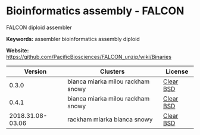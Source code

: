 # Bioinformatics assembly - FALCON

FALCON diploid assembler

**Keywords:** assembler bioinformatics assembly diploid

**Website:** <https://github.com/PacificBiosciences/FALCON_unzip/wiki/Binaries>

| Version | Clusters | License |
| ------- | -------- | ------- |
| 0.3.0 | bianca miarka milou rackham snowy | [Clear BSD](https://raw.githubusercontent.com/PacificBiosciences/FALCON_unzip/master/LICENSE.txt) |
| 0.4.1 | bianca miarka milou rackham snowy | [Clear BSD](https://raw.githubusercontent.com/PacificBiosciences/FALCON_unzip/master/LICENSE.txt) |
| 2018.31.08-03.06 | rackham miarka bianca snowy | [Clear BSD](https://raw.githubusercontent.com/PacificBiosciences/FALCON_unzip/master/LICENSE.txt) |
